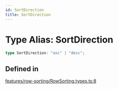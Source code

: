 ```yaml
---
id: SortDirection
title: SortDirection
---
```


# Type Alias: SortDirection

```ts
type SortDirection: "asc" | "desc";
```

## Defined in

[features/row-sorting/RowSorting.types.ts:8](https://github.com/TanStack/table/blob/main/packages/table-core/src/features/row-sorting/RowSorting.types.ts#L8)
